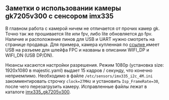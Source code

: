 ## Заметки о использовании камеры gk7205v300 с сенсором imx335

В главном работа с камерой ничем не отличается от прочих камер gk. Точно так же прошивается lite или fpv, либо lite обновляется до fpv.
Наличие и расположение пинов для USB и UART нужно смотреть на странице продавца. Для примера, камера купленная по [ссылке ](https://aliexpress.ru/item/1005005492432144.html) имеет USB
на разъеме для шлейфа FPC и названы в описании WIFI_DP и WIFI_DN (USB DP/DN).

Нюансы касаются настройки разрешения. Режим 1080p (установка size: 1920x1080 в majestic.yaml) выдает 15 кадров / секунду, что конечно неприемлимо. Необходимо в файле `/etc/sensors/imx335_i2c_4M.ini`
закомментировать строчку `clock=27MHz` и установить `Isp_FrameRate=30`, после чего перезагрузить камеру. Исправленные файлы лежат в каталоге [imx335_gk7205v300](/imx335_gk7205v300).
